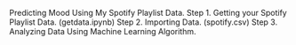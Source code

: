Predicting Mood Using My Spotify Playlist Data.
Step 1. Getting your Spotify Playlist Data. (getdata.ipynb)
Step 2. Importing Data. (spotify.csv)
Step 3. Analyzing Data Using Machine Learning Algorithm.
